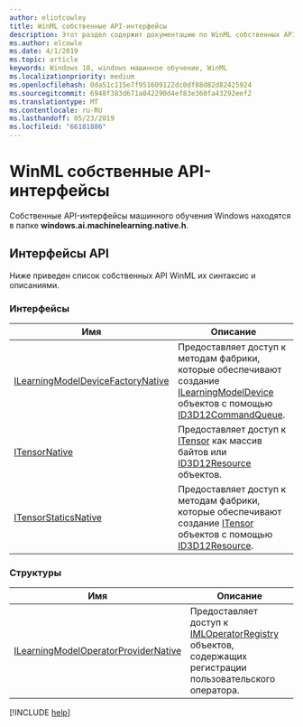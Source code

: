 ```yaml
---
author: eliotcowley
title: WinML собственные API-интерфейсы
description: Этот раздел содержит документацию по WinML собственных API.
ms.author: elcowle
ms.date: 4/1/2019
ms.topic: article
keywords: Windows 10, windows машинное обучение, WinML
ms.localizationpriority: medium
ms.openlocfilehash: 0da51c115e7f951609122dc0df88d82d82425924
ms.sourcegitcommit: 6948f383d671a042290d4ef83e360fa43292eef2
ms.translationtype: MT
ms.contentlocale: ru-RU
ms.lasthandoff: 05/23/2019
ms.locfileid: "66181886"
---
```

# <a name="winml-native-apis"></a>WinML собственные API-интерфейсы

Собственные API-интерфейсы машинного обучения Windows находятся в папке **windows.ai.machinelearning.native.h**.

## <a name="apis"></a>Интерфейсы API

Ниже приведен список собственных API WinML их синтаксис и описаниями.

### <a name="interfaces"></a>Интерфейсы

| Имя | Описание |
|------|-------------|
| [ILearningModelDeviceFactoryNative](native-apis/ILearningModelDeviceFactoryNative.md) | Предоставляет доступ к методам фабрики, которые обеспечивают создание [ILearningModelDevice](https://docs.microsoft.com/uwp/api/windows.ai.machinelearning.learningmodeldevice) объектов с помощью [ID3D12CommandQueue](https://docs.microsoft.com/windows/desktop/api/d3d12/nn-d3d12-id3d12commandqueue). |
| [ITensorNative](native-apis/ITensorNative.md) | Предоставляет доступ к [ITensor](https://docs.microsoft.com/uwp/api/windows.ai.machinelearning.itensor) как массив байтов или [ID3D12Resource](https://docs.microsoft.com/windows/desktop/api/d3d12/nn-d3d12-id3d12resource) объектов. |
| [ITensorStaticsNative](native-apis/ITensorStaticsNative.md) | Предоставляет доступ к методам фабрики, которые обеспечивают создание [ITensor](https://docs.microsoft.com/uwp/api/windows.ai.machinelearning.itensor) объектов с помощью [ID3D12Resource](https://docs.microsoft.com/windows/desktop/api/d3d12/nn-d3d12-id3d12resource). |

### <a name="structures"></a>Структуры

| Имя | Описание |
|------|-------------|
| [ILearningModelOperatorProviderNative](native-apis/ILearningModelOperatorProviderNative.md) | Предоставляет доступ к [IMLOperatorRegistry](custom-operators/IMLOperatorRegistry.md) объектов, содержащих регистрации пользовательского оператора. |

[!INCLUDE [help](../includes/get-help.md)]
